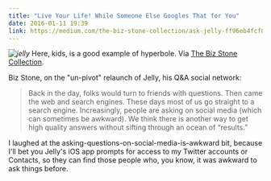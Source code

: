 ```yaml
---
title: "Live Your Life! While Someone Else Googles That for You" 
date: 2016-01-11 19:39
link: https://medium.com/the-biz-stone-collection/ask-jelly-ff96eb4fcf06
---
```


<!-- 
  Alternative title I thought was a little too on the nose: 
  "For This Particular Sandwich, Bring Your Own Bread and Butter"
-->

_![jelly](https://cdn-images-1.medium.com/max/1600/1*lLxzHOK52dUT6fRADILsMA.jpeg)_
<span class="caption">Here, kids, is a good example of hyperbole. Via [The Biz Stone Collection](https://medium.com/the-biz-stone-collection/ask-jelly-ff96eb4fcf06#.i6hllde8v).</span>

Biz Stone, on the "un-pivot" relaunch of Jelly, his Q&A social network: 

> Back in the day, folks would turn to friends with questions. Then came the web and search engines. These days most of us go straight to a search engine. Increasingly, people are asking on social media (which can sometimes be awkward). We think there is another way to get high quality answers without sifting through an ocean of “results.”

I laughed at the asking-questions-on-social-media-is-awkward bit, because I'll bet you Jelly's iOS app prompts for access to my Twitter accounts or Contacts, so they can find those people who, you know, it was awkward to ask things before.

